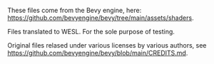 These files come from the Bevy engine, here: <https://github.com/bevyengine/bevy/tree/main/assets/shaders>.

Files translated to WESL. For the sole purpose of testing.

Original files relased under various licenses by various authors, see <https://github.com/bevyengine/bevy/blob/main/CREDITS.md>.
